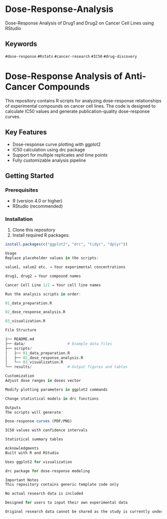 # Dose-Response-Analysis
Dose-Response Analysis of Drug1 and Drug2 on Cancer Cell Lines using RStudio

## Keywords
`#dose-response` `#Rstats` `#cancer-research` `#IC50` `#drug-discovery`

# Dose-Response Analysis of Anti-Cancer Compounds

This repository contains R scripts for analyzing dose-response relationships of experimental compounds on cancer cell lines. The code is designed to calculate IC50 values and generate publication-quality dose-response curves.

## Key Features
- Dose-response curve plotting with ggplot2
- IC50 calculation using drc package
- Support for multiple replicates and time points
- Fully customizable analysis pipeline

## Getting Started

### Prerequisites
- R (version 4.0 or higher)
- RStudio (recommended)

### Installation
1. Clone this repository
2. Install required R packages:
```R
install.packages(c("ggplot2", "drc", "tidyr", "dplyr"))

Usage
Replace placeholder values in the scripts:

value1, value2 etc. → Your experimental concentrations

drug1, drug2 → Your compound names

Cancer Cell Line 1/2 → Your cell line names

Run the analysis scripts in order:

01_data_preparation.R

02_dose_response_analysis.R

03_visualization.R

File Structure

├── README.md
├── data/                   # Example data files
├── scripts/
│   ├── 01_data_preparation.R
│   ├── 02_dose_response_analysis.R
│   └── 03_visualization.R
└── results/                # Output figures and tables

Customization
Adjust dose ranges in doses vector

Modify plotting parameters in ggplot2 commands

Change statistical models in drc functions

Outputs
The scripts will generate:

Dose-response curves (PDF/PNG)

IC50 values with confidence intervals

Statistical summary tables

Acknowledgments
Built with R and RStudio

Uses ggplot2 for visualization

drc package for dose-response modeling

Important Notes
This repository contains generic template code only

No actual research data is included

Designed for users to input their own experimental data

Original research data cannot be shared as the study is currently under review for publication
